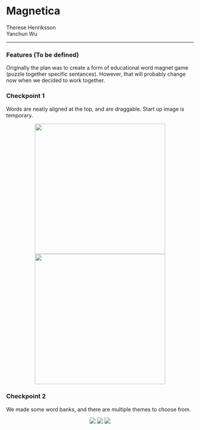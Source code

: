 # Magnetica

<p>Therese Henriksson
<br>
Yanchun Wu</p>

<hr>
<h3>Features (To be defined)</h3>
<p>Originally the plan was to create a form of educational word magnet game (puzzle together specific sentances). However, that will probably change now when we decided to work together.</p>

<h3>Checkpoint 1</h3>
<p>Words are neatly aligned at the top, and are draggable. Start up image is temporary.</p>

<p align="center">
  <img src="https://github.com/thereseh/Magnetica/blob/master/Images/ScreenShot_LaunchScreen.png" width="350"/>
  <img src="https://github.com/thereseh/Magnetica/blob/master/Images/ScreenShot_game.png" width="350"/>
</p>

<h3>Checkpoint 2</h3>
<p>We made some word banks, and there are multiple themes to choose from.</p>
<p align="center">
  <img src = "https://github.com/thereseh/Magnetica/blob/master/Images/34CC76CD09EC30B286E66A8A0D3BA89E.png">
  <img src = "https://github.com/thereseh/Magnetica/blob/master/Images/7E304902257707511C2D4F58F1F34C2B.png">
  <img src = "https://github.com/thereseh/Magnetica/blob/master/Images/9CEBAB3276766E5141D6AAE865246899.png">
</p>
